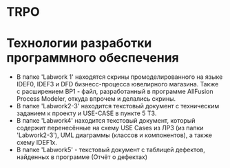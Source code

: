 ﻿# TRPO  

# Технологии разработки программного обеспечения  

* В папке 'Labwork 1' находятся скрины промоделированного на языке IDEF0, IDEF3 и DFD бизнесс-процесса ювелирного магазина. Также с расширением BP1 - файл, разработанный в программе AllFusion Process Modeler, откуда впрочем и делались скрины. 
* В папке 'Labwork2-3' находится текстовый документ с техническим заданием к проекту и USE-CASE в пункте 5 ТЗ. 
* В папке 'Labwork4' находится текстовый документ, который содержит перенесённые на схему USE Cases из ЛР3 (из папки 'Labwork2-3'), UML диаграммы (классов и компонентов), а также схему IDEF1x.
* В папке 'Labwork5' - текстовый документ с таблицей дефектов, найденных в программе (Отчёт о дефектах)
